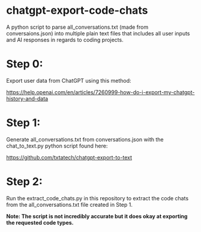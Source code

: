 # chatgpt-export-code-chats
A python script to parse all_conversations.txt (made from conversaions.json) into multiple plain text files that includes all user inputs and AI responses in regards to coding projects.

# Step 0:

Export user data from ChatGPT using this method: 

https://help.openai.com/en/articles/7260999-how-do-i-export-my-chatgpt-history-and-data


# Step 1:

Generate all_conversations.txt from conversations.json with the chat_to_text.py python script found here:

https://github.com/txtatech/chatgpt-export-to-text

# Step 2:

Run the extract_code_chats.py in this repository to extract the code chats from the all_conversations.txt file created in Step 1.

**Note: The script is not incredibly accurate but it does okay at exporting the requested code types.**

